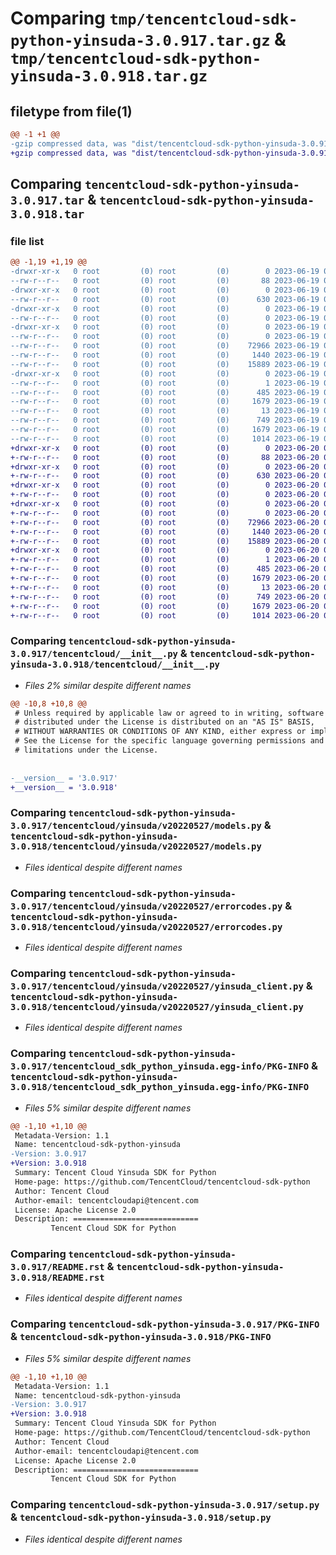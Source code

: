 # Comparing `tmp/tencentcloud-sdk-python-yinsuda-3.0.917.tar.gz` & `tmp/tencentcloud-sdk-python-yinsuda-3.0.918.tar.gz`

## filetype from file(1)

```diff
@@ -1 +1 @@
-gzip compressed data, was "dist/tencentcloud-sdk-python-yinsuda-3.0.917.tar", last modified: Mon Jun 19 00:38:10 2023, max compression
+gzip compressed data, was "dist/tencentcloud-sdk-python-yinsuda-3.0.918.tar", last modified: Tue Jun 20 02:53:11 2023, max compression
```

## Comparing `tencentcloud-sdk-python-yinsuda-3.0.917.tar` & `tencentcloud-sdk-python-yinsuda-3.0.918.tar`

### file list

```diff
@@ -1,19 +1,19 @@
-drwxr-xr-x   0 root         (0) root         (0)        0 2023-06-19 00:38:10.000000 tencentcloud-sdk-python-yinsuda-3.0.917/
--rw-r--r--   0 root         (0) root         (0)       88 2023-06-19 00:38:10.000000 tencentcloud-sdk-python-yinsuda-3.0.917/setup.cfg
-drwxr-xr-x   0 root         (0) root         (0)        0 2023-06-19 00:38:10.000000 tencentcloud-sdk-python-yinsuda-3.0.917/tencentcloud/
--rw-r--r--   0 root         (0) root         (0)      630 2023-06-19 00:38:09.000000 tencentcloud-sdk-python-yinsuda-3.0.917/tencentcloud/__init__.py
-drwxr-xr-x   0 root         (0) root         (0)        0 2023-06-19 00:38:10.000000 tencentcloud-sdk-python-yinsuda-3.0.917/tencentcloud/yinsuda/
--rw-r--r--   0 root         (0) root         (0)        0 2023-06-19 00:38:09.000000 tencentcloud-sdk-python-yinsuda-3.0.917/tencentcloud/yinsuda/__init__.py
-drwxr-xr-x   0 root         (0) root         (0)        0 2023-06-19 00:38:10.000000 tencentcloud-sdk-python-yinsuda-3.0.917/tencentcloud/yinsuda/v20220527/
--rw-r--r--   0 root         (0) root         (0)        0 2023-06-19 00:38:09.000000 tencentcloud-sdk-python-yinsuda-3.0.917/tencentcloud/yinsuda/v20220527/__init__.py
--rw-r--r--   0 root         (0) root         (0)    72966 2023-06-19 00:38:09.000000 tencentcloud-sdk-python-yinsuda-3.0.917/tencentcloud/yinsuda/v20220527/models.py
--rw-r--r--   0 root         (0) root         (0)     1440 2023-06-19 00:38:09.000000 tencentcloud-sdk-python-yinsuda-3.0.917/tencentcloud/yinsuda/v20220527/errorcodes.py
--rw-r--r--   0 root         (0) root         (0)    15889 2023-06-19 00:38:09.000000 tencentcloud-sdk-python-yinsuda-3.0.917/tencentcloud/yinsuda/v20220527/yinsuda_client.py
-drwxr-xr-x   0 root         (0) root         (0)        0 2023-06-19 00:38:10.000000 tencentcloud-sdk-python-yinsuda-3.0.917/tencentcloud_sdk_python_yinsuda.egg-info/
--rw-r--r--   0 root         (0) root         (0)        1 2023-06-19 00:38:10.000000 tencentcloud-sdk-python-yinsuda-3.0.917/tencentcloud_sdk_python_yinsuda.egg-info/dependency_links.txt
--rw-r--r--   0 root         (0) root         (0)      485 2023-06-19 00:38:10.000000 tencentcloud-sdk-python-yinsuda-3.0.917/tencentcloud_sdk_python_yinsuda.egg-info/SOURCES.txt
--rw-r--r--   0 root         (0) root         (0)     1679 2023-06-19 00:38:10.000000 tencentcloud-sdk-python-yinsuda-3.0.917/tencentcloud_sdk_python_yinsuda.egg-info/PKG-INFO
--rw-r--r--   0 root         (0) root         (0)       13 2023-06-19 00:38:10.000000 tencentcloud-sdk-python-yinsuda-3.0.917/tencentcloud_sdk_python_yinsuda.egg-info/top_level.txt
--rw-r--r--   0 root         (0) root         (0)      749 2023-06-19 00:38:09.000000 tencentcloud-sdk-python-yinsuda-3.0.917/README.rst
--rw-r--r--   0 root         (0) root         (0)     1679 2023-06-19 00:38:10.000000 tencentcloud-sdk-python-yinsuda-3.0.917/PKG-INFO
--rw-r--r--   0 root         (0) root         (0)     1014 2023-06-19 00:38:09.000000 tencentcloud-sdk-python-yinsuda-3.0.917/setup.py
+drwxr-xr-x   0 root         (0) root         (0)        0 2023-06-20 02:53:11.000000 tencentcloud-sdk-python-yinsuda-3.0.918/
+-rw-r--r--   0 root         (0) root         (0)       88 2023-06-20 02:53:11.000000 tencentcloud-sdk-python-yinsuda-3.0.918/setup.cfg
+drwxr-xr-x   0 root         (0) root         (0)        0 2023-06-20 02:53:11.000000 tencentcloud-sdk-python-yinsuda-3.0.918/tencentcloud/
+-rw-r--r--   0 root         (0) root         (0)      630 2023-06-20 02:53:11.000000 tencentcloud-sdk-python-yinsuda-3.0.918/tencentcloud/__init__.py
+drwxr-xr-x   0 root         (0) root         (0)        0 2023-06-20 02:53:11.000000 tencentcloud-sdk-python-yinsuda-3.0.918/tencentcloud/yinsuda/
+-rw-r--r--   0 root         (0) root         (0)        0 2023-06-20 02:53:11.000000 tencentcloud-sdk-python-yinsuda-3.0.918/tencentcloud/yinsuda/__init__.py
+drwxr-xr-x   0 root         (0) root         (0)        0 2023-06-20 02:53:11.000000 tencentcloud-sdk-python-yinsuda-3.0.918/tencentcloud/yinsuda/v20220527/
+-rw-r--r--   0 root         (0) root         (0)        0 2023-06-20 02:53:11.000000 tencentcloud-sdk-python-yinsuda-3.0.918/tencentcloud/yinsuda/v20220527/__init__.py
+-rw-r--r--   0 root         (0) root         (0)    72966 2023-06-20 02:53:11.000000 tencentcloud-sdk-python-yinsuda-3.0.918/tencentcloud/yinsuda/v20220527/models.py
+-rw-r--r--   0 root         (0) root         (0)     1440 2023-06-20 02:53:11.000000 tencentcloud-sdk-python-yinsuda-3.0.918/tencentcloud/yinsuda/v20220527/errorcodes.py
+-rw-r--r--   0 root         (0) root         (0)    15889 2023-06-20 02:53:11.000000 tencentcloud-sdk-python-yinsuda-3.0.918/tencentcloud/yinsuda/v20220527/yinsuda_client.py
+drwxr-xr-x   0 root         (0) root         (0)        0 2023-06-20 02:53:11.000000 tencentcloud-sdk-python-yinsuda-3.0.918/tencentcloud_sdk_python_yinsuda.egg-info/
+-rw-r--r--   0 root         (0) root         (0)        1 2023-06-20 02:53:11.000000 tencentcloud-sdk-python-yinsuda-3.0.918/tencentcloud_sdk_python_yinsuda.egg-info/dependency_links.txt
+-rw-r--r--   0 root         (0) root         (0)      485 2023-06-20 02:53:11.000000 tencentcloud-sdk-python-yinsuda-3.0.918/tencentcloud_sdk_python_yinsuda.egg-info/SOURCES.txt
+-rw-r--r--   0 root         (0) root         (0)     1679 2023-06-20 02:53:11.000000 tencentcloud-sdk-python-yinsuda-3.0.918/tencentcloud_sdk_python_yinsuda.egg-info/PKG-INFO
+-rw-r--r--   0 root         (0) root         (0)       13 2023-06-20 02:53:11.000000 tencentcloud-sdk-python-yinsuda-3.0.918/tencentcloud_sdk_python_yinsuda.egg-info/top_level.txt
+-rw-r--r--   0 root         (0) root         (0)      749 2023-06-20 02:53:11.000000 tencentcloud-sdk-python-yinsuda-3.0.918/README.rst
+-rw-r--r--   0 root         (0) root         (0)     1679 2023-06-20 02:53:11.000000 tencentcloud-sdk-python-yinsuda-3.0.918/PKG-INFO
+-rw-r--r--   0 root         (0) root         (0)     1014 2023-06-20 02:53:11.000000 tencentcloud-sdk-python-yinsuda-3.0.918/setup.py
```

### Comparing `tencentcloud-sdk-python-yinsuda-3.0.917/tencentcloud/__init__.py` & `tencentcloud-sdk-python-yinsuda-3.0.918/tencentcloud/__init__.py`

 * *Files 2% similar despite different names*

```diff
@@ -10,8 +10,8 @@
 # Unless required by applicable law or agreed to in writing, software
 # distributed under the License is distributed on an "AS IS" BASIS,
 # WITHOUT WARRANTIES OR CONDITIONS OF ANY KIND, either express or implied.
 # See the License for the specific language governing permissions and
 # limitations under the License.
 
 
-__version__ = '3.0.917'
+__version__ = '3.0.918'
```

### Comparing `tencentcloud-sdk-python-yinsuda-3.0.917/tencentcloud/yinsuda/v20220527/models.py` & `tencentcloud-sdk-python-yinsuda-3.0.918/tencentcloud/yinsuda/v20220527/models.py`

 * *Files identical despite different names*

### Comparing `tencentcloud-sdk-python-yinsuda-3.0.917/tencentcloud/yinsuda/v20220527/errorcodes.py` & `tencentcloud-sdk-python-yinsuda-3.0.918/tencentcloud/yinsuda/v20220527/errorcodes.py`

 * *Files identical despite different names*

### Comparing `tencentcloud-sdk-python-yinsuda-3.0.917/tencentcloud/yinsuda/v20220527/yinsuda_client.py` & `tencentcloud-sdk-python-yinsuda-3.0.918/tencentcloud/yinsuda/v20220527/yinsuda_client.py`

 * *Files identical despite different names*

### Comparing `tencentcloud-sdk-python-yinsuda-3.0.917/tencentcloud_sdk_python_yinsuda.egg-info/PKG-INFO` & `tencentcloud-sdk-python-yinsuda-3.0.918/tencentcloud_sdk_python_yinsuda.egg-info/PKG-INFO`

 * *Files 5% similar despite different names*

```diff
@@ -1,10 +1,10 @@
 Metadata-Version: 1.1
 Name: tencentcloud-sdk-python-yinsuda
-Version: 3.0.917
+Version: 3.0.918
 Summary: Tencent Cloud Yinsuda SDK for Python
 Home-page: https://github.com/TencentCloud/tencentcloud-sdk-python
 Author: Tencent Cloud
 Author-email: tencentcloudapi@tencent.com
 License: Apache License 2.0
 Description: ============================
         Tencent Cloud SDK for Python
```

### Comparing `tencentcloud-sdk-python-yinsuda-3.0.917/README.rst` & `tencentcloud-sdk-python-yinsuda-3.0.918/README.rst`

 * *Files identical despite different names*

### Comparing `tencentcloud-sdk-python-yinsuda-3.0.917/PKG-INFO` & `tencentcloud-sdk-python-yinsuda-3.0.918/PKG-INFO`

 * *Files 5% similar despite different names*

```diff
@@ -1,10 +1,10 @@
 Metadata-Version: 1.1
 Name: tencentcloud-sdk-python-yinsuda
-Version: 3.0.917
+Version: 3.0.918
 Summary: Tencent Cloud Yinsuda SDK for Python
 Home-page: https://github.com/TencentCloud/tencentcloud-sdk-python
 Author: Tencent Cloud
 Author-email: tencentcloudapi@tencent.com
 License: Apache License 2.0
 Description: ============================
         Tencent Cloud SDK for Python
```

### Comparing `tencentcloud-sdk-python-yinsuda-3.0.917/setup.py` & `tencentcloud-sdk-python-yinsuda-3.0.918/setup.py`

 * *Files identical despite different names*

